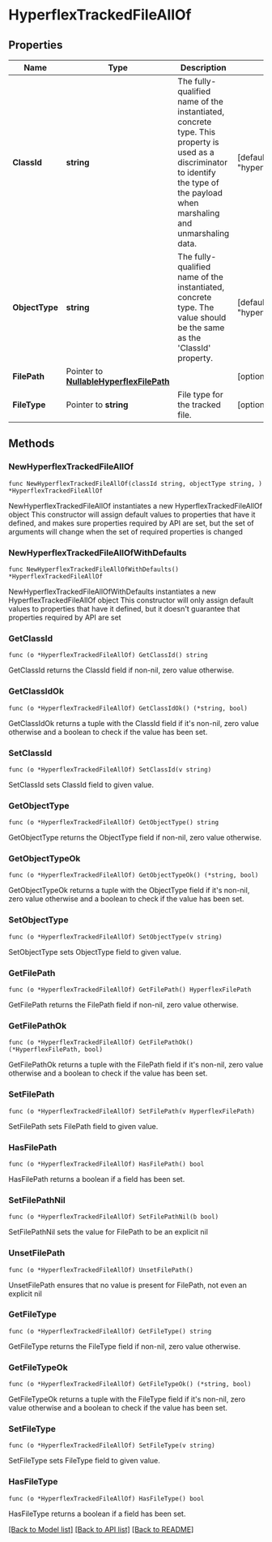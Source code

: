 # HyperflexTrackedFileAllOf

## Properties

Name | Type | Description | Notes
------------ | ------------- | ------------- | -------------
**ClassId** | **string** | The fully-qualified name of the instantiated, concrete type. This property is used as a discriminator to identify the type of the payload when marshaling and unmarshaling data. | [default to "hyperflex.TrackedFile"]
**ObjectType** | **string** | The fully-qualified name of the instantiated, concrete type. The value should be the same as the &#39;ClassId&#39; property. | [default to "hyperflex.TrackedFile"]
**FilePath** | Pointer to [**NullableHyperflexFilePath**](hyperflex.FilePath.md) |  | [optional] 
**FileType** | Pointer to **string** | File type for the tracked file. | [optional] [readonly] 

## Methods

### NewHyperflexTrackedFileAllOf

`func NewHyperflexTrackedFileAllOf(classId string, objectType string, ) *HyperflexTrackedFileAllOf`

NewHyperflexTrackedFileAllOf instantiates a new HyperflexTrackedFileAllOf object
This constructor will assign default values to properties that have it defined,
and makes sure properties required by API are set, but the set of arguments
will change when the set of required properties is changed

### NewHyperflexTrackedFileAllOfWithDefaults

`func NewHyperflexTrackedFileAllOfWithDefaults() *HyperflexTrackedFileAllOf`

NewHyperflexTrackedFileAllOfWithDefaults instantiates a new HyperflexTrackedFileAllOf object
This constructor will only assign default values to properties that have it defined,
but it doesn't guarantee that properties required by API are set

### GetClassId

`func (o *HyperflexTrackedFileAllOf) GetClassId() string`

GetClassId returns the ClassId field if non-nil, zero value otherwise.

### GetClassIdOk

`func (o *HyperflexTrackedFileAllOf) GetClassIdOk() (*string, bool)`

GetClassIdOk returns a tuple with the ClassId field if it's non-nil, zero value otherwise
and a boolean to check if the value has been set.

### SetClassId

`func (o *HyperflexTrackedFileAllOf) SetClassId(v string)`

SetClassId sets ClassId field to given value.


### GetObjectType

`func (o *HyperflexTrackedFileAllOf) GetObjectType() string`

GetObjectType returns the ObjectType field if non-nil, zero value otherwise.

### GetObjectTypeOk

`func (o *HyperflexTrackedFileAllOf) GetObjectTypeOk() (*string, bool)`

GetObjectTypeOk returns a tuple with the ObjectType field if it's non-nil, zero value otherwise
and a boolean to check if the value has been set.

### SetObjectType

`func (o *HyperflexTrackedFileAllOf) SetObjectType(v string)`

SetObjectType sets ObjectType field to given value.


### GetFilePath

`func (o *HyperflexTrackedFileAllOf) GetFilePath() HyperflexFilePath`

GetFilePath returns the FilePath field if non-nil, zero value otherwise.

### GetFilePathOk

`func (o *HyperflexTrackedFileAllOf) GetFilePathOk() (*HyperflexFilePath, bool)`

GetFilePathOk returns a tuple with the FilePath field if it's non-nil, zero value otherwise
and a boolean to check if the value has been set.

### SetFilePath

`func (o *HyperflexTrackedFileAllOf) SetFilePath(v HyperflexFilePath)`

SetFilePath sets FilePath field to given value.

### HasFilePath

`func (o *HyperflexTrackedFileAllOf) HasFilePath() bool`

HasFilePath returns a boolean if a field has been set.

### SetFilePathNil

`func (o *HyperflexTrackedFileAllOf) SetFilePathNil(b bool)`

 SetFilePathNil sets the value for FilePath to be an explicit nil

### UnsetFilePath
`func (o *HyperflexTrackedFileAllOf) UnsetFilePath()`

UnsetFilePath ensures that no value is present for FilePath, not even an explicit nil
### GetFileType

`func (o *HyperflexTrackedFileAllOf) GetFileType() string`

GetFileType returns the FileType field if non-nil, zero value otherwise.

### GetFileTypeOk

`func (o *HyperflexTrackedFileAllOf) GetFileTypeOk() (*string, bool)`

GetFileTypeOk returns a tuple with the FileType field if it's non-nil, zero value otherwise
and a boolean to check if the value has been set.

### SetFileType

`func (o *HyperflexTrackedFileAllOf) SetFileType(v string)`

SetFileType sets FileType field to given value.

### HasFileType

`func (o *HyperflexTrackedFileAllOf) HasFileType() bool`

HasFileType returns a boolean if a field has been set.


[[Back to Model list]](../README.md#documentation-for-models) [[Back to API list]](../README.md#documentation-for-api-endpoints) [[Back to README]](../README.md)


